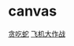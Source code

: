 # canvas

[贪吃蛇](https://1072130285.github.io/mahaiyu/snake)
[飞机大作战](https://1072130285.github.io/mahaiyu/%E9%A3%9E%E6%9C%BA%E5%A4%A7%E4%BD%9C%E6%88%98)
